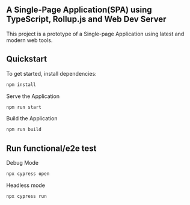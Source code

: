 ## A Single-Page Application(SPA) using TypeScript, Rollup.js and Web Dev Server

This project is a prototype of a Single-page Application using latest and modern web tools.

## Quickstart

To get started, install dependencies:

```bash
npm install
```

Serve the Application

```bash
npm run start
```

Build the Application

```bash
npm run build
```
## Run functional/e2e test

Debug Mode
```bash
npx cypress open
```

Headless mode
```bash
npx cypress run
```
